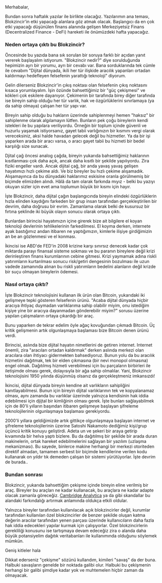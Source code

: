 Merhabalar,

Bundan sonra haftalık yazılar ile birlikte olacağız. Yazılarımın ana teması, Blokzincir'in etki yapacağı alanlara göz atmak olacak. Başlangıcı da en çok etki yapacağı düşünülen finans alanında gelişen Merkeziyetsiz Finans (Decentralized Finance - DeFi) hareketi ile önümüzdeki hafta yapacağız. 

### Neden ortaya çıktı bu Blokzincir?

Öncesinde bu yazıda bana sık sorulan bir soruya farklı bir açıdan yanıt vererek başlayalım istiyorum. "Blokzincir nedir?" diye sorulduğunda hepimizin ayrı bir yorumu, ayrı bir cevabı var. Bana sorduklarında tek cümle ile cevabım "Dijital dünyada, ikili her tür ilişkide aracılık yapanları ortadan kaldırmayı hedefleyen felsefenin yarattığı teknoloji" diyorum. 

Gelin dilerseniz Blokzincir'in çıkış noktası olan felsefenin çıkış noktasını kısaca yorumlayalım. İşin özünde bahsettiğimiz bir "güç çekişmesi" ve kökleri çok eskilere dayanıyor. Çekimenin bir tarafında birey diğer tarafında ise bireyin sahip olduğu her tür varlık, hak ve özgürlüklerini sınırlamaya (ya da sahip olmaya) çalışan her tür yapı var.

Bireyin sahip olduğu bu hakların üzerinde sahiplenmeyi hemen "haksız" bir sahiplenme olarak algılamayın lütfen. Bunların pek çoğu bireylerin kendi istekleri ile bu yapılara veriliyordu. Örneğin bir toplum içinde güvenli ve huzurlu yaşamak istiyorsanız, gayet tabii varlığınızın bir kısmını vergi olarak vereceksiniz, aksi halde havadan gelecek değil bu hizmetler. Ya da bir işi yaparken arada bir aracı varsa, o aracı gayet tabii bu hizmeti bir bedel karşılığı size sunacak. 

Djital çağ öncesi analog çağda, bireyin yukarıda bahsettiğimiz haklarının kısıtlanması çok daha açık, ancak daha kısıtlı bir şekilde yapılıyordu. Zira fiziki engeller vardı. Ancak dijital çağ, bir anda yavaş yavaş gelişen hayatımızı hızlı çekime aldı. Ve biz bireyler bu hızlı çekime alışamadık. Alışamayınca da bu dünyadaki haklarımız eskisine oranla görülmemiş bir biçimde elimizden alındı. Hâlâ da tam olarak farkında mıyız - belki bu yazıyı okuyan sizler için evet ama toplumun büyük bir kısmı için hayır. 

İşte Blokzincir, daha dijital çağın başlangıcında bireyin elindeki özgürlüklerin hızla elinden kaydığını farkeden bir grup insan tarafından gerçekleştirilen bir devrim, daha doğrusu bir evrim. Zamanlama olarak belki de kusursuz bir fırtına şeklinde iki büyük olayın sonucu olarak ortaya çıktı. 

Bunlardan birincisi hayatımızın içine girerek bize ait bilgilere el koyan teknoloji devlerinin tehlikelerinin farkedilmesi. El koyma derken, internete ayak bastığımız andan itibaren ne yaptığımızın, kimlerle ilişiye girdiğimizin an be an gözlenmesi ve el konması. 

İkincisi ise ABD'de FED'in 2008 krizine karşı sınırsız denecek kadar çok miktarda parayı finansal sisteme sokması ve bu paranın bireylere değil krizi derinleştiren finans kurumlarının cebine gitmesi. Krizi yaymamak adına riskli yatırımların kurtarılması sonucu risk/getiri dengesinin bozulması ile uzun vadede zamanında alınan bu riskli yatırımların bedelini alanların değil krizde bir suçu olmayan bireylerin ödemesi. 

### Nasıl ortaya çıktı?

İşte Blokzincir teknolojisini kullanan ilk ürün olan Bitcoin, yukarıdaki iki gelişmeye tepki gösteren felsefenin ürünü. "Acaba dijital dünyada hiçbir aracıya ihtiyaç duymadan varlıklarıma sahip olabilir miyim, onu istediğim kişiye yine bir aracıya dayanmadan gönderebilir miyim?" sorusu üzerine yapılan çalışmaların ortaya çıkardığı bir araç. 

Bunu yaparken de tekrar edelim öyle ağaç kovuğundan çıkmadı Bitcoin. Üç kritik gelişmenin artık olgunlaşmaya başlaması bize Bitcoin denen ürünü verdi. 

Birincisi, aslında bize dijital hayatın nimetlerini de getiren internet. Internet önemli, zira "aracıları ortadan kaldırmak" derken aslında merkezi olan aracılara olan ihtiyacı gidermekten bahsediyoruz. Bunun yolu da bu aracılık hizmetini dağıtmak, tek bir elden çıkmasına (bir nevi monopol olmasına) engel olmak. Dağıtılmış hizmeti verebilmesi için bu parçaların birbirleri ile iletişimde olması gerek, dolayısıyla bir ağa sahip olmalılar. Yani, Blokzincir teknolojisini 1950 yılında düşünmüş olsanız da gerçekleştmeniz imkansızdı!

İkincisi, dijital dünyada bireyin kendine ait varlıkların sahipliğini kanıtlayabilmesi. Bunun için bireyin dijital varlıklarının tek ve kopyalanamaz olması, aynı zamanda bu varlıklar üzerinde yalnızca kendisinin hak iddia edebilmesi için djijtal bir kimliğinin olması gerek. İşte bunları sağlayabilmek için de 80'li yılların başından itibaren gelişmeye başlayan şifreleme teknolojilerinin olgunlaşmaya başlaması gerekiyordu. 

2000'li yıllara geldiğimizde artık gittikçe olgunlaşmaya başlayan internet ve şifreleme teknolojilerinin üzerine Satoshi Nakamoto dediğimiz kişi/grup üçüncü kritik konuyu geliştirdi. Adeta un ve şekeri bir araya getirip kıvamında bir helva yaptı bizlere. Bu da dağıtılmış bir şekilde bir arada duran makinelerin, ortak hareket edebilmelerini sağlayan bir yazılım (uzlaşma mekanizması). Bu sayede, binlerce makine herhangi bir merkezi otoriteden direktif almadan, tamamen serbest bir biçimde kendilerine verilen kodu kullanarak on yıldır tık demeden çalışan bir sistemi yürütüyorlar. İşte devrim de burada.. 

### Bundan sonrası

Blokzincir, yukarıda bahsettiğim çekişme içinde bireyin eline verilmiş bir araç. Bireyler bu araçları ne kadar kullanacak, bu araçlara ne kadar adapte olacak zamanla göreceğiz. [Cambridge Analytica](https://www.theguardian.com/news/series/cambridge-analytica-files) ya da gibi skandallar bu alandaki farkındalığı artırmak anlamında oldukça etkili oldular. 

Yalnızca bireyler tarafından kullanılacak açık blokzincirler değil, kurumlar tarafından kullanılan özel blokzincirler de benzer şekilde oluşan katma değerin aracılar tarafından yenen parçası üzerinde kullanıcıların daha fazla hak iddia edecekleri yapılar kurmak için çalışıyorlar. Özel blokzincirlerin gerekliliği konusunu ise tartışmaya devam edeceğiz zira o alanda daha büyük potansiyelim dağıtık veritabanları ile kullanımında olduğunu söylemek mümkün. 

Geniş kitleler hala 











Dikkat ederseniz "çekişme" sözünü kullandım, kimileri "savaş" da der buna. Halbuki savaşların genelde bir noktada galibi olur. Halbuki bu çekişmenin herhangi bir galibi şimdiye kadar yok ve muhtemelen hiçbir zaman da olmayacak. 